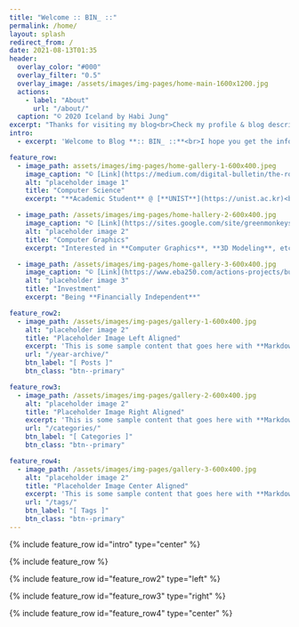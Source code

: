 ```yaml
---
title: "Welcome :: BIN_ ::"
permalink: /home/
layout: splash
redirect_from: /
date: 2021-08-13T01:35
header:
  overlay_color: "#000"
  overlay_filter: "0.5"
  overlay_image: /assets/images/img-pages/home-main-1600x1200.jpg
  actions:
    - label: "About"
      url: "/about/"
  caption: "© 2020 Iceland by Habi Jung"
excerpt: "Thanks for visiting my blog<br>Check my profile & blog description here"
intro: 
  - excerpt: 'Welcome to Blog **:: BIN_ ::**<br>I hope you get the information you want my blog.<br>If you have any questions, please contact me, **<habijnug0@gmail.com>**'

feature_row:
  - image_path: assets/images/img-pages/home-gallery-1-600x400.jpeg
    image_caption: "© [Link](https://medium.com/digital-bulletin/the-route-to-better-software-testing-d21143f1538a)"
    alt: "placeholder image 1"
    title: "Computer Science"
    excerpt: "**Academic Student** @ [**UNIST**](https://unist.ac.kr)<br>Department of **Computer Science** and **Engineering**"

  - image_path: /assets/images/img-pages/home-hallery-2-600x400.jpg
    image_caption: "© [Link](https://sites.google.com/site/greenmonkeystm/home/graphics-and-visual-computing-1)"
    alt: "placeholder image 2"
    title: "Computer Graphics"
    excerpt: "Interested in **Computer Graphics**, **3D Modeling**, etc."

  - image_path: /assets/images/img-pages/home-gallery-3-600x400.jpg
    image_caption: "© [Link](https://www.eba250.com/actions-projects/business-investment-platform/)"
    alt: "placeholder image 3"
    title: "Investment"
    excerpt: "Being **Financially Independent**"

feature_row2:
  - image_path: /assets/images/img-pages/gallery-1-600x400.jpg
    alt: "placeholder image 2"
    title: "Placeholder Image Left Aligned"
    excerpt: 'This is some sample content that goes here with **Markdown** formatting. Left aligned with `type="left"`'
    url: "/year-archive/"
    btn_label: "[ Posts ]"
    btn_class: "btn--primary"

feature_row3:
  - image_path: /assets/images/img-pages/gallery-2-600x400.jpg
    alt: "placeholder image 2"
    title: "Placeholder Image Right Aligned"
    excerpt: 'This is some sample content that goes here with **Markdown** formatting. Right aligned with `type="right"`'
    url: "/categories/"
    btn_label: "[ Categories ]"
    btn_class: "btn--primary"

feature_row4:
  - image_path: /assets/images/img-pages/gallery-3-600x400.jpg
    alt: "placeholder image 2"
    title: "Placeholder Image Center Aligned"
    excerpt: 'This is some sample content that goes here with **Markdown** formatting. Centered with `type="center"`'
    url: "/tags/"
    btn_label: "[ Tags ]"
    btn_class: "btn--primary"
---
```


{% include feature_row id="intro" type="center" %}

{% include feature_row %}

{% include feature_row id="feature_row2" type="left" %}

{% include feature_row id="feature_row3" type="right" %}

{% include feature_row id="feature_row4" type="center" %}
